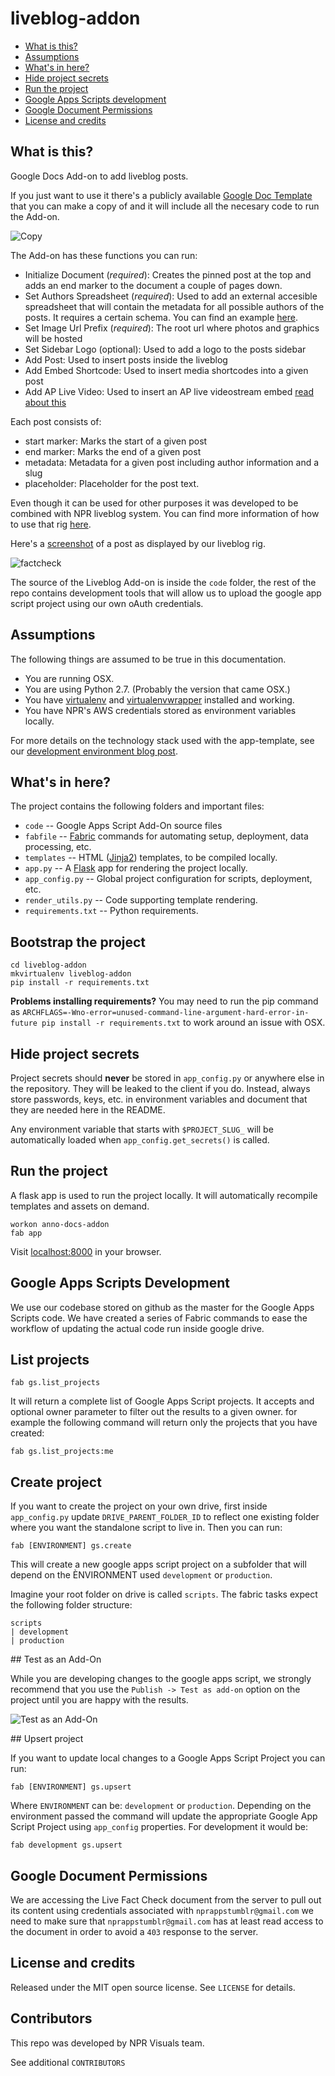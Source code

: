# liveblog-addon

* [What is this?](#what-is-this)
* [Assumptions](#assumptions)
* [What's in here?](#whats-in-here)
* [Hide project secrets](#hide-project-secrets)
* [Run the project](#run-the-project)
* [Google Apps Scripts development](#google-apps-scripts-development)
* [Google Document Permissions](#google-document-permissions)
* [License and credits](#license-and-credits)

## What is this?

Google Docs Add-on to add liveblog posts.

If you just want to use it there's a publicly available [Google Doc Template](https://docs.google.com/a/npr.org/document/d/1gM-O692UzOOvzM2PgESy2OfTGj06jMa1qmMxG9j48wI/edit?usp=sharing) that you can make a copy of and it will include all the necesary code to run the Add-on.

![Copy](screenshots/copy.png)

The Add-on has these functions you can run:
* Initialize Document (*required*): Creates the pinned post at the top and adds an end marker to the document a couple of pages down.
* Set Authors Spreadsheet (*required*): Used to add an external accesible spreadsheet that will contain the metadata for all possible authors of the posts. It requires a certain schema. You can find an example [here](https://docs.google.com/spreadsheets/d/18dzZhuqnoz2e2Y7TBfYYAuhgK8SRwPEPpEGL1Sl9Rng/edit?usp=sharing).
* Set Image Url Prefix (*required*): The root url where photos and graphics will be hosted
* Set Sidebar Logo (optional): Used to add a logo to the posts sidebar
* Add Post: Used to insert posts inside the liveblog
* Add Embed Shortcode: Used to insert media shortcodes into a given post
* Add AP Live Video: Used to insert an AP live videostream embed [read about this](https://github.com/nprapps/liveblog/issues/35)


Each post consists of:
* start marker: Marks the start of a given post
* end marker: Marks the end of a given post
* metadata: Metadata for a given post including author information and a slug
* placeholder: Placeholder for the post text.

Even though it can be used for other purposes it was developed to be combined with NPR liveblog system. You can find more information of how to use that rig [here](https://github.com/nprapps/liveblog).

Here's a [screenshot](screenshots/post_html.png) of a post as displayed by our liveblog rig.

![factcheck](screenshots/post_html.png)

The source of the Liveblog Add-on is inside the `code` folder, the rest of the repo contains development tools that will allow us to upload the google app script project using our own oAuth credentials.

## Assumptions

The following things are assumed to be true in this documentation.

* You are running OSX.
* You are using Python 2.7. (Probably the version that came OSX.)
* You have [virtualenv](https://pypi.python.org/pypi/virtualenv) and [virtualenvwrapper](https://pypi.python.org/pypi/virtualenvwrapper) installed and working.
* You have NPR's AWS credentials stored as environment variables locally.

For more details on the technology stack used with the app-template, see our [development environment blog post](http://blog.apps.npr.org/2013/06/06/how-to-setup-a-developers-environment.html).

## What's in here?

The project contains the following folders and important files:

* ``code`` -- Google Apps Script Add-On source files
* ``fabfile`` -- [Fabric](http://docs.fabfile.org/en/latest/) commands for automating setup, deployment, data processing, etc.
* ``templates`` -- HTML ([Jinja2](http://jinja.pocoo.org/docs/)) templates, to be compiled locally.
* ``app.py`` -- A [Flask](http://flask.pocoo.org/) app for rendering the project locally.
* ``app_config.py`` -- Global project configuration for scripts, deployment, etc.
* ``render_utils.py`` -- Code supporting template rendering.
* ``requirements.txt`` -- Python requirements.

## Bootstrap the project

```
cd liveblog-addon
mkvirtualenv liveblog-addon
pip install -r requirements.txt
```

**Problems installing requirements?** You may need to run the pip command as ``ARCHFLAGS=-Wno-error=unused-command-line-argument-hard-error-in-future pip install -r requirements.txt`` to work around an issue with OSX.

## Hide project secrets

Project secrets should **never** be stored in ``app_config.py`` or anywhere else in the repository. They will be leaked to the client if you do. Instead, always store passwords, keys, etc. in environment variables and document that they are needed here in the README.

Any environment variable that starts with ``$PROJECT_SLUG_`` will be automatically loaded when ``app_config.get_secrets()`` is called.

## Run the project

A flask app is used to run the project locally. It will automatically recompile templates and assets on demand.

```
workon anno-docs-addon
fab app
```

Visit [localhost:8000](http://localhost:8000) in your browser.

## Google Apps Scripts Development

We use our codebase stored on github as the master for the Google Apps Scripts code. We have created a series of Fabric commands to ease the workflow of updating the actual code run inside google drive.

## List projects

```
fab gs.list_projects
```

It will return a complete list of Google Apps Script projects. It accepts and optional owner parameter to filter out the results to a given owner. for example the following command will return only the projects that you have created:

```
fab gs.list_projects:me
```

## Create project

If you want to create the project on your own drive, first inside `app_config.py` update `DRIVE_PARENT_FOLDER_ID` to reflect one existing folder where you want the standalone script to live in. Then you can run:

```
fab [ENVIRONMENT] gs.create
```

This will create a new google apps script project on a subfolder that will depend on the ÈNVIRONMENT used `development` or `production`.

Imagine your root folder on drive is called `scripts`. The fabric tasks expect the following folder structure:

```
scripts
| development
| production
```

## Test as an Add-On

While you are developing changes to the google apps script, we strongly recommend that you use the `Publish -> Test as add-on` option on the project until you are happy with the results.

![Test as an Add-On](screenshots/test_addon.png)

## Upsert project

If you want to update local changes to a Google Apps Script Project you can run:

```
fab [ENVIRONMENT] gs.upsert
```

Where `ENVIRONMENT` can be: `development` or `production`. Depending on the environment passed the command will update the appropriate Google App Script Project using `app_config` properties. For development it would be:

```
fab development gs.upsert
```

## Google Document Permissions

We are accessing the Live Fact Check document from the server to pull out its content using credentials associated with `nprappstumblr@gmail.com` we need to make sure that `nprappstumblr@gmail.com` has at least read access to the document in order to avoid a `403` response to the server.

## License and credits

Released under the MIT open source license. See ``LICENSE`` for details.


## Contributors

This repo was developed by NPR Visuals team.

See additional ``CONTRIBUTORS``
